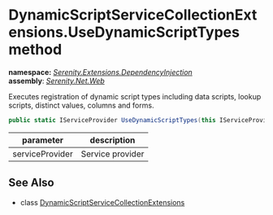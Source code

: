 # DynamicScriptServiceCollectionExtensions.UseDynamicScriptTypes method
**namespace:** *[Serenity.Extensions.DependencyInjection](../../README.md#serenity.extensions.dependencyinjection-namespace)*   **assembly**: *[Serenity.Net.Web](../../README.md)*

Executes registration of dynamic script types including data scripts, lookup scripts, distinct values, columns and forms.

```csharp
public static IServiceProvider UseDynamicScriptTypes(this IServiceProvider serviceProvider)
```

| parameter | description |
| --- | --- |
| serviceProvider | Service provider |

## See Also

* class [DynamicScriptServiceCollectionExtensions](../DynamicScriptServiceCollectionExtensions.md)